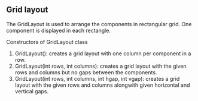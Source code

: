 ## Grid layout
The GridLayout is used to arrange the components in rectangular grid. One component is displayed in each rectangle.

Constructors of GridLayout class
1) GridLayout(): creates a grid layout with one column per component in a row.
2) GridLayout(int rows, int columns): creates a grid layout with the given rows and columns but no gaps between the components.
3) GridLayout(int rows, int columns, int hgap, int vgap): creates a grid layout with the given rows and columns alongwith given horizontal and vertical gaps.